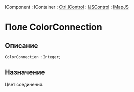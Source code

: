 ﻿---
Link: .Ctrl.IMapJS.@ColorConnection
---

IComponent : IContainer : [Ctrl.IControl](topic:Com.Custom.ComClasses.Ctrl.IControl.Default) :
[IJSControl](topic:Com.Custom.ComClasses.Ctrl.IJSControl.Default) : [IMapJS](Default)

# Поле ColorConnection

## Описание

    ColorConnection :Integer;

## Назначение

Цвет соединения.